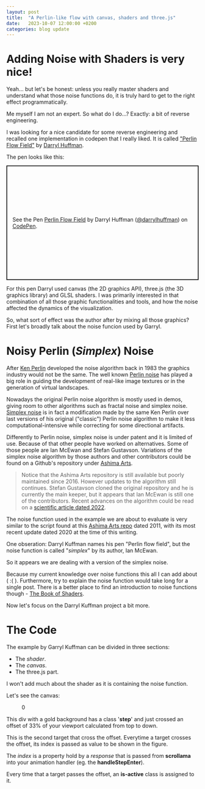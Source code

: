 ```yaml
---
layout: post
title:  "A Perlin-like flow with canvas, shaders and three.js"
date:   2023-10-07 12:00:00 +0200
categories: blog update
---
```

<link rel="stylesheet" href="{{ site.baseurl }}{% link src/posts/2023-10-07-a-perlin-flow-field-with-canvas-shaders-and-threejs/2023-10-07-a-perlin-flow-field-with-canvas-shaders-and-threejs.css %}">

# Adding Noise with Shaders is very nice!

Yeah... but let's be honest: unless you really master shaders and understand what those noise functions do, it is truly hard to get to the right effect programmatically.

Me myself I am not an expert. So what do I do...? Exactly: a bit of reverse engineering.

I was looking for a nice candidate for some reverse engineering and recalled one implementation in codepen that I really liked. It is called ["Perlin Flow Field"](https://codepen.io/darrylhuffman/pen/vwmYgz) by [Darryl Huffman](https://darrylhuffman.com/).

The pen looks like this:

<p class="codepen" data-height="300" data-default-tab="html,result" data-slug-hash="vwmYgz" data-user="darrylhuffman" style="height: 300px; box-sizing: border-box; display: flex; align-items: center; justify-content: center; border: 2px solid; margin: 1em 0; padding: 1em;">
  <span>See the Pen <a href="https://codepen.io/darrylhuffman/pen/vwmYgz">
  Perlin Flow Field</a> by Darryl Huffman (<a href="https://codepen.io/darrylhuffman">@darrylhuffman</a>)
  on <a href="https://codepen.io">CodePen</a>.</span>
</p>
<script async src="https://cpwebassets.codepen.io/assets/embed/ei.js"></script>

For this pen Darryl used canvas (the 2D graphics API), three.js (the 3D graphics library) and GLSL shaders. I was primarily interested in that combination of all those graphic functionalities and tools, and how the noise affected the dynamics of the visualization.

So, what sort of effect was the author after by mixing all those graphics? First let's broadly talk about the noise funcion used by Garryl.

# Noisy Perlin (*Simplex*) Noise

After [Ken Perlin](https://en.wikipedia.org/wiki/Ken_Perlin) developed the noise algorithm back in 1983 the graphics industry would not be the same. The well known [Perlin noise](https://en.wikipedia.org/wiki/Perlin_noise) has played a big role in guiding the development of real-like image textures or in the generation of virtual landscapes.

Nowadays the original Perlin noise algorithm is mostly used in demos, giving room to other algorithms such as fractal noise and simplex noise. [Simplex noise](https://en.wikipedia.org/wiki/Simplex_noise) is in fact a modification made by the same Ken Perlin over last versions of his original ("classic") Perlin noise algorithm to make it less computational-intensive while correcting for some directional artifacts.

Differently to Perlin noise, simplex noise is under patent and it is limited of use. Because of that other people have worked on alternatives. Some of those people are Ian McEwan and Stefan Gustavson. Variations of the simplex noise algorithm by those authors and other contributors could be found on a Github's repository under [Ashima Arts](https://github.com/ashima/webgl-noise). 

> Notice that the Ashima Arts repository is still available but poorly maintained since 2016. However updates to the algorithm still continues. Stefan Gustavson cloned the original repository and he is currently the main keeper, but it appears that Ian McEwan is still one of the contributors. Recent advances on the algorithm could be read on a [scientific article dated 2022](https://jcgt.org/published/0011/01/02/paper.pdf).

The noise function used in the example we are about to evaluate is very similar to the script found at this [Ashima Arts repo](https://github.com/ashima/webgl-noise/blob/master/src/noise4D.glsl) dated 2011, with its most recent update dated 2020 at the time of this writing.

One obseration: Darryl Kuffman names his pen "Perlin flow field", but the noise function is called "*simplex*" by its author, Ian McEwan.

So it appears we are dealing with a version of the simplex noise.

Because my current knowledge over noise functions this all I can add about ( :( ). Furthermore, try to explain the noise function would take long for a single post. There is a better place to find an introduction to noise functions though - [The Book of Shaders](https://thebookofshaders.com/11/).

Now let's focus on the Darryl Kuffman project a bit more.

# The Code

The example by Garryl Kuffman can be divided in three sections:

- The *shader*.
- The *canvas*.
- The three.js part. 

I won't add much about the shader as it is containing the noise function.

Let's see the canvas:

<section id='stickyoverlay'>
    <figure>
        <p>0</p>
    </figure>
    <div class="articlepost">
        <div class='step' data-step='1'>
            <div class="explain">
            <p>This div with a gold background has a class '<strong>step</strong>' and just crossed an offset of 33% of your viewport calculated from top to down.</p>            
            </div>
        </div>
        <div class='step' data-step='2'>
            <div class="explain">
            <p>This is the second target that cross the offset. Everytime a target crosses the offset, its index is passed as value to be shown in the figure.</p>
            </div>
        </div>
        <div class='step' data-step='3'>
            <div class="explain">
            <p>The <em>index</em> is a property hold by a <em>response</em> that is passed from  <strong>scrollama</strong> into your animation handler (eg. the <strong>handleStepEnter</strong>).</p>
            </div>
        </div>
        <div class='step' data-step='4'>
            <div class="explain">
            <p>Every time that a target passes the offset, an  <strong>is-active</strong> class is assigned to it.</p>            
            </div>
        </div>
    </div>
</section>

<script src="{{ site.baseurl }}{% link src/vendor/js/threejs/v104/three.v104.min.js %}"></script>
<script src="{{ site.baseurl }}{% link src/vendor/js/D3js/v7.8.5/d3.v7.min.js %}"></script>
<script src="{{ site.baseurl }}{% link src/vendor/js/scrollmagic/ScrollMagic.min.js %}"></script>
<script src="{{ site.baseurl }}{% link src/vendor/js/scrollama/v2.1.2/scrollama.v2.min.js %}"></script>
<script src="{{ site.baseurl }}{% link src/vendor/js/stickyfill/v2.1.0/stickyfill.v2.min.js %}"></script>
<script type="module" src="{{ site.baseurl }}{% link src/posts/2023-10-07-a-perlin-flow-field-with-canvas-shaders-and-threejs/scrollama-setup.js %}"></script>

